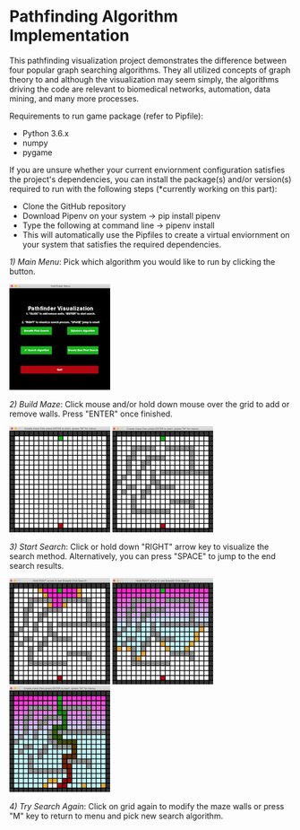 # Pathfinding Algorithm Implementation 

This pathfinding visualization project demonstrates the difference between four popular graph searching algorithms. They all utilized concepts of graph theory to and although the visualization may seem simply, the algorithms driving the code are relevant to biomedical networks, automation, data mining, and many more processes. 

Requirements to run game package (refer to Pipfile):
- Python 3.6.x
- numpy 
- pygame

If you are unsure whether your current enviornment configuration satisfies the project's dependencies, you can install the package(s) and/or version(s) required to run with the following steps (*currently working on this part): 
- Clone the GitHub repository
- Download Pipenv on your system -> pip install pipenv
- Type the following at command line -> pipenv install
- This will automatically use the Pipfiles to create a virtual enviornment on your system that satisfies the required dependencies. 

*1) Main Menu*: Pick which algorithm you would like to run by clicking the button.

![picture](images/pathmenu.png)


*2) Build Maze*: Click mouse and/or hold down mouse over the grid to add or remove walls. Press "ENTER" once finished.

![picture](images/pathgridblank.png)
![picture](images/pathgridmaze.png)


*3) Start Search*: Click or hold down "RIGHT" arrow key to visualize the search method. Alternatively, you can press "SPACE" to jump to the end search results.

![picture](images/pathsearch1.png)
![picture](images/pathsearch2.png)
![picture](images/pathsearch3.png)


*4) Try Search Again*: Click on grid again to modify the maze walls or press "M" key to return to menu and pick new search algorithm.

